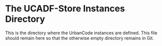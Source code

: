 # The UCADF-Store Instances Directory
This is the directory where the UrbanCode instances are defined. This file should remain here so that the otherwise empty directory remains in Git.
